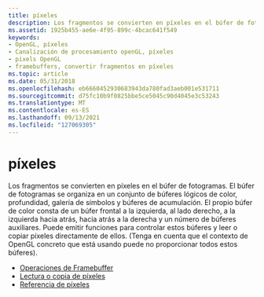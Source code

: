```yaml
---
title: píxeles
description: Los fragmentos se convierten en píxeles en el búfer de fotogramas.
ms.assetid: 1925b455-ae6e-4f95-899c-4bcac641f549
keywords:
- OpenGL, píxeles
- Canalización de procesamiento openGL, píxeles
- pixels OpenGL
- framebuffers, convertir fragmentos en píxeles
ms.topic: article
ms.date: 05/31/2018
ms.openlocfilehash: eb6660452930683943da780fad3aeb001e531711
ms.sourcegitcommit: d75fc10b9f0825bbe5ce5045c90d4045e3c53243
ms.translationtype: MT
ms.contentlocale: es-ES
ms.lasthandoff: 09/13/2021
ms.locfileid: "127069305"
---
```

# <a name="pixels"></a>píxeles

Los fragmentos se convierten en píxeles en el búfer de fotogramas. El búfer de fotogramas se organiza en un conjunto de búferes lógicos de color, profundidad, galería de símbolos y búferes de acumulación. El propio búfer de color consta de un búfer frontal a la izquierda, al lado derecho, a la izquierda hacia atrás, hacia atrás a la derecha y un número de búferes auxiliares. Puede emitir funciones para controlar estos búferes y leer o copiar píxeles directamente de ellos. (Tenga en cuenta que el contexto de OpenGL concreto que está usando puede no proporcionar todos estos búferes).

-   [Operaciones de Framebuffer](framebuffer-operations.md)
-   [Lectura o copia de píxeles](reading-or-copying-pixels.md)
-   [Referencia de píxeles](pixels-reference.md)

 

 




